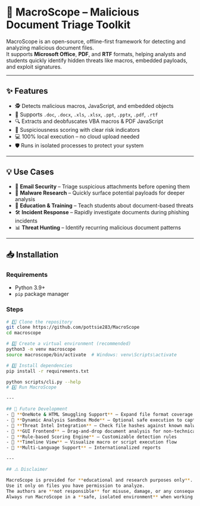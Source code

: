 # 📄 MacroScope – Malicious Document Triage Toolkit

MacroScope is an open-source, offline-first framework for detecting and analyzing malicious document files.  
It supports **Microsoft Office**, **PDF**, and **RTF** formats, helping analysts and students quickly identify hidden threats like macros, embedded payloads, and exploit signatures.  

---

## ✨ Features
- 🕵️ Detects malicious macros, JavaScript, and embedded objects
- 📂 Supports `.doc`, `.docx`, `.xls`, `.xlsx`, `.ppt`, `.pptx`, `.pdf`, `.rtf`
- 🔍 Extracts and deobfuscates VBA macros & PDF JavaScript
- 🚨 Suspiciousness scoring with clear risk indicators
- 💻 100% local execution – no cloud upload needed
- 🛡️ Runs in isolated processes to protect your system

---

## 💡 Use Cases
- 📨 **Email Security** – Triage suspicious attachments before opening them
- 🧪 **Malware Research** – Quickly surface potential payloads for deeper analysis
- 🏫 **Education & Training** – Teach students about document-based threats
- 🛠️ **Incident Response** – Rapidly investigate documents during phishing incidents
- 📊 **Threat Hunting** – Identify recurring malicious document patterns

---

## 📥 Installation

### Requirements
- Python 3.9+
- `pip` package manager

### Steps
```bash
# 1️⃣ Clone the repository
git clone https://github.com/pottsie283/MacroScope
cd macroscope

# 2️⃣ Create a virtual environment (recommended)
python3 -m venv macroscope
source macroscope/bin/activate  # Windows: venv\Scripts\activate

# 3️⃣ Install dependencies
pip install -r requirements.txt

python scripts/cli.py --help
# 4️⃣ Run MacroScope

---

## 🔮 Future Development
- 📌 **OneNote & HTML Smuggling Support** – Expand file format coverage
- 📌 **Dynamic Analysis Sandbox Mode** – Optional safe execution to capture runtime behavior
- 📌 **Threat Intel Integration** – Check file hashes against known malware databases
- 📌 **GUI Frontend** – Drag-and-drop document analysis for non-technical users
- 📌 **Rule-based Scoring Engine** – Customizable detection rules
- 📌 **Timeline View** – Visualize macro or script execution flow
- 📌 **Multi-Language Support** – Internationalized reports

---

## ⚠️ Disclaimer

MacroScope is provided for **educational and research purposes only**.  
Use it only on files you have permission to analyze.  
The authors are **not responsible** for misuse, damage, or any consequences arising from the use of this software.  
Always run MacroScope in a **safe, isolated environment** when working with suspicious files.